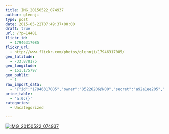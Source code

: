 ```yaml
---
title: IMG_20150522_074937
author: glennji
type: post
date: 2015-05-22T07:49:37+00:00
draft: true
url: /?p=14481
flickr_id:
  - 17946317085
flickr_url:
  - http://www.flickr.com/photos/glennji/17946317085/
geo_latitude:
  - -33.878175
geo_longitude:
  - 151.175797
geo_public:
  - 1
raw_import_data:
  - '{"id":"17946317085","owner":"85226206@N00","secret":"a92a1ee205","server":"8809","farm":9,"title":"IMG_20150522_074937","ispublic":0,"isfriend":0,"isfamily":0,"description":{"_content":""},"dateupload":"1432245037","lastupdate":"1432245043","datetaken":"2015-05-22 07:49:37","datetakengranularity":"0","datetakenunknown":"0","ownername":"glennji","tags":"","machine_tags":"","originalsecret":"413bd536dc","originalformat":"jpg","latitude":"-33.878175","longitude":"151.175797","accuracy":"16","context":0,"place_id":"qRcYmO1QUrMZuclZ","woeid":"1094076","geo_is_family":0,"geo_is_friend":0,"geo_is_contact":0,"geo_is_public":0,"media":"photo","media_status":"ready","url_o":"https://farm9.staticflickr.com/8809/17946317085_413bd536dc_o.jpg","height_o":"4160","width_o":"3120"}'
price_table:
  - 'a:0:{}'
categories:
  - Uncategorized

---
```

<p class="flickr-image">
  <a href="http://www.flickr.com/photos/glennji/17946317085/" class="flickr-link"><img src="http://i2.wp.com/glennji.com/wp-content/uploads/2015/05/17946317085_413bd536dc_o.jpg?fit=1024%2C1024" width="" height="" alt="IMG_20150522_074937" class="keyring-img" /></a>
</p>
